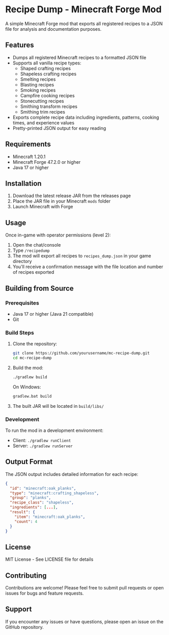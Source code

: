 # Recipe Dump - Minecraft Forge Mod

A simple Minecraft Forge mod that exports all registered recipes to a JSON file for analysis and documentation purposes.

## Features

- Dumps all registered Minecraft recipes to a formatted JSON file
- Supports all vanilla recipe types:
  - Shaped crafting recipes
  - Shapeless crafting recipes
  - Smelting recipes
  - Blasting recipes
  - Smoking recipes
  - Campfire cooking recipes
  - Stonecutting recipes
  - Smithing transform recipes
  - Smithing trim recipes
- Exports complete recipe data including ingredients, patterns, cooking times, and experience values
- Pretty-printed JSON output for easy reading

## Requirements

- Minecraft 1.20.1
- Minecraft Forge 47.2.0 or higher
- Java 17 or higher

## Installation

1. Download the latest release JAR from the releases page
2. Place the JAR file in your Minecraft `mods` folder
3. Launch Minecraft with Forge

## Usage

Once in-game with operator permissions (level 2):

1. Open the chat/console
2. Type `/recipedump`
3. The mod will export all recipes to `recipes_dump.json` in your game directory
4. You'll receive a confirmation message with the file location and number of recipes exported

## Building from Source

### Prerequisites

- Java 17 or higher (Java 21 compatible)
- Git

### Build Steps

1. Clone the repository:
   ```bash
   git clone https://github.com/yourusername/mc-recipe-dump.git
   cd mc-recipe-dump
   ```

2. Build the mod:
   ```bash
   ./gradlew build
   ```
   On Windows:
   ```cmd
   gradlew.bat build
   ```

3. The built JAR will be located in `build/libs/`

### Development

To run the mod in a development environment:

- Client: `./gradlew runClient`
- Server: `./gradlew runServer`

## Output Format

The JSON output includes detailed information for each recipe:

```json
{
  "id": "minecraft:oak_planks",
  "type": "minecraft:crafting_shapeless",
  "group": "planks",
  "recipe_class": "shapeless",
  "ingredients": [...],
  "result": {
    "item": "minecraft:oak_planks",
    "count": 4
  }
}
```

## License

MIT License - See LICENSE file for details

## Contributing

Contributions are welcome! Please feel free to submit pull requests or open issues for bugs and feature requests.

## Support

If you encounter any issues or have questions, please open an issue on the GitHub repository.